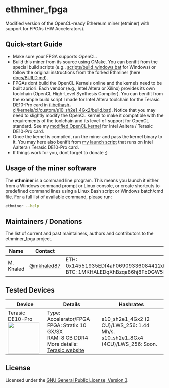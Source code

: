 # ethminer_fpga

Modified version of the OpenCL-ready Ethereum miner (etminer) with support for FPGAs (HW Accelerators).


## Quick-start Guide

- Make sure your FPGA supports OpenCL.
- Build this miner from its source using CMake. You can benifit from the special build scripts (e.g., [scripts/build_windows.bat](scripts/build_windows.bat) for Windows) or follow the original instructions from the forked Ethminer (here [docs/BUILD.md](docs/BUILD.md)).
- FPGAs dont build the OpenCL Kernels online and the kernels need to be built apriori. Each vendor (e.g., Intel Altera or Xilinx) provides its own toolchain (OpenCL High-Level Synthesis Compiler). You can benifit from the example build script I made for Intel Altera toolchain for the Terasic DE10-Pro card in ([libethash-cl/kernels/cl/custom/s10_sh2e1_4Gx2/build.bat](libethash-cl/kernels/cl/custom/s10_sh2e1_4Gx2/build.bat)). Notice that you may need to slightly modify the OpenCL kernel to make it compatible with the requirements of the toolchain and its level-of-support for OpenCL standard. See my [modified OpenCL kernel](libethash-cl/kernels/cl/custom/s10_sh2e1_4Gx2/ethash.cl) for Intel Aaltera / Terasic DE10-Pro card. 
- Once the kernel is compiled, run the miner and pass the kernel binary to it. You may here also benifit from [my launch script](scripts/start_mining_fpga.bat) that runs on Intel Aaltera / Terasic DE10-Pro card.
- If things work for you, dont forget to donate ;)


## Usage of the miner software

The **ethminer** is a command line program. This means you launch it either
from a Windows command prompt or Linux console, or create shortcuts to
predefined command lines using a Linux Bash script or Windows batch/cmd file.
For a full list of available command, please run:

```sh
ethminer --help
```


## Maintainers / Donations

The list of current and past maintainers, authors and contributors to the ethminer_fpga project.

| Name                  | Contact                   |                                                              |
| --------------------- | ------------------------- | ------------------------------------------------------------ |
| M. Khaled     | [@mkhaled87](https://github.com/mkhaled87)     | ETH: 0x14551935EDf4aF06909336084412dd805aE14b26,<br />BTC: 1MKHALEDqXhBzqa86hj8FbDGW5HvDdA5Tq|


## Tested Devices
| Device                | Details                                                       | Hashrates                           |
| --------------------- | ------------------------------------------------------------- | ----------------------------------- |
| Terasic DE10-Pro<br /><img src="https://www.terasic.com.tw/attachment/archive/1144/image/RevB_45.jpg" width="100">| Type: Accelerator/FPGA<br />FPGA: Stratix 10 GX/SX<br />RAM: 8 GB DDR4<br />More details: [Terasic website](https://www.terasic.com.tw/cgi-bin/page/archive.pl?Language=English&CategoryNo=13&No=1144&PartNo=1) | s10_sh2e1_4Gx2 (2 CU)/LWS_256: 1.44 Mh/s. <br /> s10_sh2e1_8Gx4 (4CU)/LWS_256: Soon.|

## License

Licensed under the [GNU General Public License, Version 3](LICENSE).
